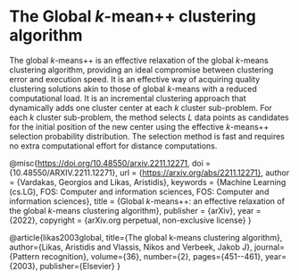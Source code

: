# The Global $k$-mean++ clustering algorithm

The global $k$-means++ is an effective relaxation of the global $k$-means clustering algorithm, providing an ideal compromise between clustering error and execution speed. It is an effective way of acquiring quality clustering solutions akin to those of global $k$-means with a reduced computational load. It is an incremental clustering approach that dynamically adds one cluster center at each $k$ cluster sub-problem. For each $k$ cluster sub-problem, the method selects $L$ data points as candidates for the initial position of the new center using the effective $k$-means++ selection probability distribution. The selection method is fast and requires no extra computational effort for distance computations.

@misc{https://doi.org/10.48550/arxiv.2211.12271,
  doi = {10.48550/ARXIV.2211.12271},
  url = {https://arxiv.org/abs/2211.12271},
  author = {Vardakas, Georgios and Likas, Aristidis},
  keywords = {Machine Learning (cs.LG), FOS: Computer and information sciences, FOS: Computer and information sciences},
  title = {Global $k$-means$++$: an effective relaxation of the global $k$-means clustering algorithm},
  publisher = {arXiv},
  year = {2022},
  copyright = {arXiv.org perpetual, non-exclusive license}
}

@article{likas2003global,
  title={The global k-means clustering algorithm},
  author={Likas, Aristidis and Vlassis, Nikos and Verbeek, Jakob J},
  journal={Pattern recognition},
  volume={36},
  number={2},
  pages={451--461},
  year={2003},
  publisher={Elsevier}
}

